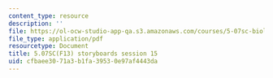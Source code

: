 ```yaml
---
content_type: resource
description: ''
file: https://ol-ocw-studio-app-qa.s3.amazonaws.com/courses/5-07sc-biological-chemistry-i-fall-2013/cfbaee3071a3b1fa39530e97af4443da_sb_session15.pdf
file_type: application/pdf
resourcetype: Document
title: 5.07SC(F13) storyboards session 15
uid: cfbaee30-71a3-b1fa-3953-0e97af4443da
---
```

